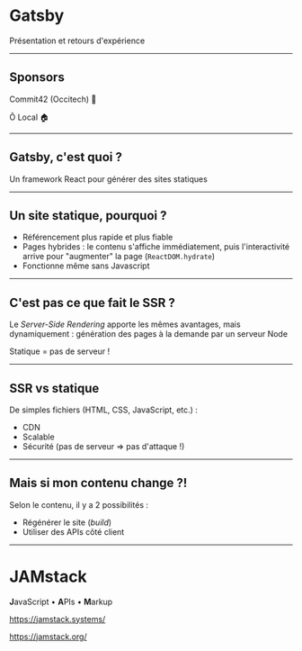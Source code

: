 # Gatsby

Présentation et retours d'expérience

---

## Sponsors

Commit42 (Occitech) 🍕

Ô Local 🏠

---

## Gatsby, c'est quoi ?

Un framework React pour générer des sites statiques

---

## Un site statique, pourquoi ?

- Référencement plus rapide et plus fiable
- Pages hybrides : le contenu s'affiche immédiatement, puis l'interactivité arrive pour "augmenter" la page (`ReactDOM.hydrate`)
- Fonctionne même sans Javascript

---

## C'est pas ce que fait le SSR ?

Le _Server-Side Rendering_ apporte les mêmes avantages, mais dynamiquement : génération des pages à la demande par un serveur Node

Statique = pas de serveur !

---

## SSR vs statique

De simples fichiers (HTML, CSS, JavaScript, etc.) :

- CDN
- Scalable
- Sécurité (pas de serveur => pas d'attaque !)

---

## Mais si mon contenu change ?!

Selon le contenu, il y a 2 possibilités :

- Régénérer le site (_build_)
- Utiliser des APIs côté client

---

# JAMstack

**J**avaScript • **A**PIs • **M**arkup

https://jamstack.systems/

https://jamstack.org/
